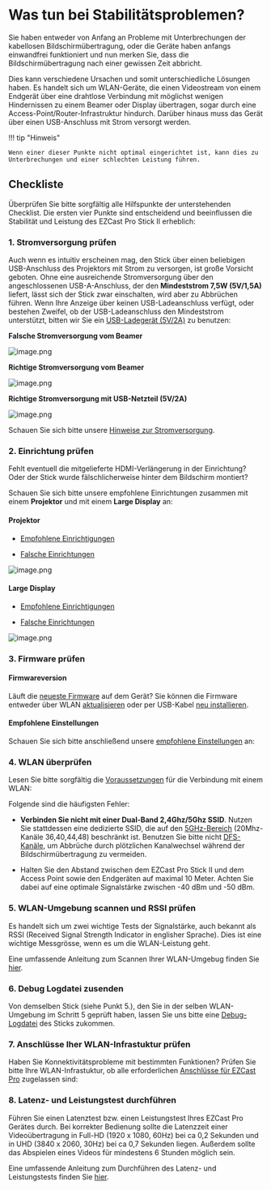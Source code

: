 # Was tun bei Stabilitätsproblemen?

Sie haben entweder von Anfang an Probleme mit Unterbrechungen der kabellosen Bildschirmübertragung, oder die Geräte haben anfangs einwandfrei funktioniert und nun merken Sie, dass die Bildschirmübertragung nach einer gewissen Zeit abbricht.

Dies kann verschiedene Ursachen und somit unterschiedliche Lösungen haben. Es handelt sich um WLAN-Geräte, die einen Videostream von einem Endgerät über eine drahtlose Verbindung mit möglichst wenigen Hindernissen zu einem Beamer oder Display übertragen, sogar durch eine Access-Point/Router-Infrastruktur hindurch. Darüber hinaus muss das Gerät über einen USB-Anschluss mit Strom versorgt werden.

!!! tip "Hinweis"
    
	Wenn einer dieser Punkte nicht optimal eingerichtet ist, kann dies zu Unterbrechungen und einer schlechten Leistung führen.

## Checkliste

Überprüfen Sie bitte sorgfältig alle Hilfspunkte der unterstehenden Checklist. Die ersten vier Punkte sind entscheidend und beeinflussen die Stabilität und Leistung des EZCast Pro Stick II erheblich:

### 1. Stromversorgung prüfen

Auch wenn es intuitiv erscheinen mag, den Stick über einen beliebigen USB-Anschluss des Projektors mit Strom zu versorgen, ist große Vorsicht geboten. Ohne eine ausreichende Stromversorgung über den angeschlossenen USB-A-Anschluss, der den **Mindeststrom 7,5W (5V/1,5A)** liefert, lässt sich der Stick zwar einschalten, wird aber zu Abbrüchen führen. Wenn Ihre Anzeige über keinen USB-Ladeanschluss verfügt, oder bestehen Zweifel, ob der USB-Ladeanschluss den Mindeststrom unterstützt, bitten wir Sie ein [USB-Ladegerät (5V/2A)](setup-tipps.md#samsung.powersupply) zu benutzen:

**Falsche Stromversorgung vom Beamer**

![image.png](/assets/img/D10-1xPlug-InternalPower.500ma.png)

**Richtige Stromversorgung vom Beamer**

![image.png](/assets/img/D10-1xPlug-InternalPower.5V2A.png)

**Richtige Stromversorgung mit USB-Netzteil (5V/2A)**

![image.png](/assets/img/D10-2xPlugs-ExternalPower.png)

Schauen Sie sich bitte unsere [Hinweise zur Stromversorgung](https://doc.ezcastpro.de/pro-stick-d10/setup.projector/#power).

### 2. Einrichtung prüfen

Fehlt eventuell die mitgelieferte HDMI-Verlängerung in der Einrichtung? Oder der Stick wurde fälschlicherweise hinter dem Bildschirm montiert?

Schauen Sie sich bitte unsere empfohlene Einrichtungen zusammen mit einem **Projektor** und mit einem **Large Display** an:

#### Projektor

* [Empfohlene Einrichtigungen](setup.projector.md#recommended.setups)

* [Falsche Einrichtungen](setup.projector.md#falsche-einrichtungen)

![image.png](/assets/img/D10.projector.thumbnail.png)

#### Large Display

* [Empfohlene Einrichtigungen](setup.large.display.md#recommended.setups)

* [Falsche Einrichtungen](setup.large.display.md#falsche-einrichtungen)

![image.png](/assets/img/D10.large.screen.20cm.thumbnail.png)

### 3. Firmware prüfen

#### Firmwareversion

Läuft die [neueste Firmware](whatsnew.md) auf dem Gerät? Sie können die Firmware entweder über WLAN [aktualisieren](firmware-upgrade.md) oder per USB-Kabel [neu installieren](firmware-reinstall.md).

#### Empfohlene Einstellungen 

Schauen Sie sich bitte anschließend unsere [empfohlene Einstellungen](reset.md#recommendedsettings) an:

### 4. WLAN überprüfen

Lesen Sie bitte sorgfältig die [Voraussetzungen](connect.wifi.md#voraussetzungen) für die Verbindung mit einem WLAN:

Folgende sind die häufigsten Fehler:

* **Verbinden Sie nicht mit einer Dual-Band 2,4Ghz/5Ghz SSID**. Nutzen Sie stattdessen eine dedizierte SSID, die auf den [5GHz-Bereich](https://en.wikipedia.org/wiki/List_of_WLAN_channels#5_GHz_(802.11a/h/j/n/ac/ax)) (20Mhz-Kanäle 36,40,44,48) beschränkt ist. Benutzen Sie bitte nicht [DFS-Kanäle](https://en.wikipedia.org/wiki/Dynamic_frequency_selection), um Abbrüche durch plötzlichen Kanalwechsel während der Bildschirmübertragung zu vermeiden.

* Halten Sie den Abstand zwischen dem EZCast Pro Stick II und dem Access Point sowie den Endgeräten auf maximal 10 Meter. Achten Sie dabei auf eine optimale Signalstärke zwischen -40 dBm und -50 dBm.

### 5. WLAN-Umgebung scannen und RSSI prüfen

Es handelt sich um zwei wichtige Tests der Signalstärke, auch bekannt als RSSI (Received Signal Strength Indicator in englisher Sprache). Dies ist eine wichtige Messgrösse, wenn es um die WLAN-Leistung geht.

Eine umfassende Anleitung zum Scannen Ihrer WLAN-Umgebug finden Sie [hier](wifi.environment.md).

### 6. Debug Logdatei zusenden

Von demselben Stick (siehe Punkt 5.), den Sie in der selben WLAN-Umgebung im Schritt 5 geprüft haben, lassen Sie uns bitte eine [Debug-Logdatei](logfile.md#download.logfile) des Sticks zukommen.

### 7. Anschlüsse Iher WLAN-Infrastuktur prüfen 

Haben Sie Konnektivitätsprobleme mit bestimmten Funktionen? Prüfen Sie bitte Ihre WLAN-Infrastuktur, ob alle erforderlichen [Anschlüsse für EZCast Pro](../ports.md) zugelassen sind:

### 8. Latenz- und Leistungstest durchführen

Führen Sie einen Latenztest bzw. einen Leistungstest Ihres EZCast Pro Gerätes durch. Bei korrekter Bedienung sollte die Latenzzeit einer Videoübertragung in Full-HD (1920 x 1080, 60Hz) bei ca 0,2 Sekunden und in UHD (3840 x 2060, 30Hz) bei ca 0,7 Sekunden liegen. Außerdem sollte das Abspielen eines Videos für mindestens 6 Stunden möglich sein.

Eine umfassende Anleitung zum Durchführen des Latenz- und Leistungstests finden Sie [hier](performancetest.md).